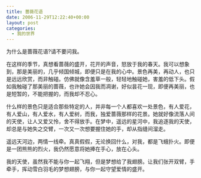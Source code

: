```yaml
---
title: 蔷薇花语
date: 2006-11-29T12:22:40+00:00
layout: post
categories:
  - 我的世界
---
```


为什么是蔷薇花语?请不要问我。

在这样的季节，真想看蔷薇的盛开，花开的声音，怒放于我的春天。我可以想象到，那是美丽的，几乎倾国倾城，即便只是在我的心中。景色再美，再动人，也只是远远欣赏，而非触碰。仿佛就像含羞草一般，轻轻地触碰她，害羞的低下头。假如我触碰了那美丽的蔷薇，也许她会因我而凋谢，好似昙花一现，即便再美丽，也是短暂的，不能把握的，而我却不忍心。

什么样的景色只是适合那些特定的人，并非每一个人都喜欢一处景色，有人爱花，有人爱山，有人爱水，有人爱树，而我，独爱蔷薇那样的花景。她就好像流落人间的天使，让人又爱又怜，舍不得放手。在梦中，遥远的星河中，我追逐我的天使，却总是与她失之交臂，一次又一次想要握住她的手，却从指缝间溜走。

遥远天河边，两情一线牵。真真假假，无论换回什么，对我，都是飞蛾扑火。即便是一团熊熊的烈火，我仍然愿意将她捧在手心，放在心头。

我的天使，虽然我不能与你一起飞翔，但是梦想给了我翅膀。让我们张开双臂，手牵手，挥动雪白羽毛的梦想翅膀，与你一起守望爱情的盛开。